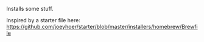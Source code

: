 Installs some stuff.

Inspired by a starter file here: https://github.com/joeyhoer/starter/blob/master/installers/homebrew/Brewfile
